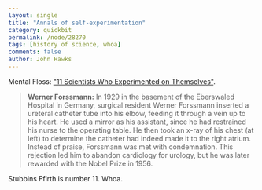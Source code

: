 ```yaml
---
layout: single 
title: "Annals of self-experimentation" 
category: quickbit
permalink: /node/28270
tags: [history of science, whoa] 
comments: false 
author: John Hawks 
---
```


Mental Floss: <a href="http://www.mentalfloss.com/blogs/archives/106839">"11 Scientists Who Experimented on Themselves"</a>. 

<blockquote><strong>Werner Forssmann:</strong> In 1929 in the basement of the Eberswaled Hospital in Germany, surgical resident Werner Forssmann inserted a ureteral catheter tube into his elbow, feeding it through a vein up to his heart. He used a mirror as his assistant, since he had restrained his nurse to the operating table. He then took an x-ray of his chest (at left) to determine the catheter had indeed made it to the right atrium. Instead of praise, Forssmann was met with condemnation. This rejection led him to abandon cardiology for urology, but he was later rewarded with the Nobel Prize in 1956.</blockquote>

Stubbins Ffirth is number 11. Whoa. 

